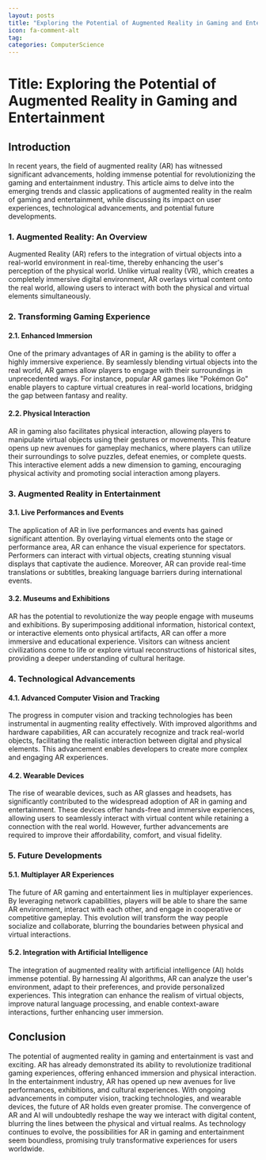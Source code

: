 ```yaml
---
layout: posts
title: "Exploring the Potential of Augmented Reality in Gaming and Entertainment"
icon: fa-comment-alt
tag:      
categories: ComputerScience
---
```



# Title: Exploring the Potential of Augmented Reality in Gaming and Entertainment

## Introduction

In recent years, the field of augmented reality (AR) has witnessed significant advancements, holding immense potential for revolutionizing the gaming and entertainment industry. This article aims to delve into the emerging trends and classic applications of augmented reality in the realm of gaming and entertainment, while discussing its impact on user experiences, technological advancements, and potential future developments.

### 1. Augmented Reality: An Overview

Augmented Reality (AR) refers to the integration of virtual objects into a real-world environment in real-time, thereby enhancing the user's perception of the physical world. Unlike virtual reality (VR), which creates a completely immersive digital environment, AR overlays virtual content onto the real world, allowing users to interact with both the physical and virtual elements simultaneously.

### 2. Transforming Gaming Experience

#### 2.1. Enhanced Immersion

One of the primary advantages of AR in gaming is the ability to offer a highly immersive experience. By seamlessly blending virtual objects into the real world, AR games allow players to engage with their surroundings in unprecedented ways. For instance, popular AR games like "Pokémon Go" enable players to capture virtual creatures in real-world locations, bridging the gap between fantasy and reality.

#### 2.2. Physical Interaction

AR in gaming also facilitates physical interaction, allowing players to manipulate virtual objects using their gestures or movements. This feature opens up new avenues for gameplay mechanics, where players can utilize their surroundings to solve puzzles, defeat enemies, or complete quests. This interactive element adds a new dimension to gaming, encouraging physical activity and promoting social interaction among players.

### 3. Augmented Reality in Entertainment

#### 3.1. Live Performances and Events

The application of AR in live performances and events has gained significant attention. By overlaying virtual elements onto the stage or performance area, AR can enhance the visual experience for spectators. Performers can interact with virtual objects, creating stunning visual displays that captivate the audience. Moreover, AR can provide real-time translations or subtitles, breaking language barriers during international events.

#### 3.2. Museums and Exhibitions

AR has the potential to revolutionize the way people engage with museums and exhibitions. By superimposing additional information, historical context, or interactive elements onto physical artifacts, AR can offer a more immersive and educational experience. Visitors can witness ancient civilizations come to life or explore virtual reconstructions of historical sites, providing a deeper understanding of cultural heritage.

### 4. Technological Advancements

#### 4.1. Advanced Computer Vision and Tracking

The progress in computer vision and tracking technologies has been instrumental in augmenting reality effectively. With improved algorithms and hardware capabilities, AR can accurately recognize and track real-world objects, facilitating the realistic interaction between digital and physical elements. This advancement enables developers to create more complex and engaging AR experiences.

#### 4.2. Wearable Devices

The rise of wearable devices, such as AR glasses and headsets, has significantly contributed to the widespread adoption of AR in gaming and entertainment. These devices offer hands-free and immersive experiences, allowing users to seamlessly interact with virtual content while retaining a connection with the real world. However, further advancements are required to improve their affordability, comfort, and visual fidelity.

### 5. Future Developments

#### 5.1. Multiplayer AR Experiences

The future of AR gaming and entertainment lies in multiplayer experiences. By leveraging network capabilities, players will be able to share the same AR environment, interact with each other, and engage in cooperative or competitive gameplay. This evolution will transform the way people socialize and collaborate, blurring the boundaries between physical and virtual interactions.

#### 5.2. Integration with Artificial Intelligence

The integration of augmented reality with artificial intelligence (AI) holds immense potential. By harnessing AI algorithms, AR can analyze the user's environment, adapt to their preferences, and provide personalized experiences. This integration can enhance the realism of virtual objects, improve natural language processing, and enable context-aware interactions, further enhancing user immersion.

## Conclusion

The potential of augmented reality in gaming and entertainment is vast and exciting. AR has already demonstrated its ability to revolutionize traditional gaming experiences, offering enhanced immersion and physical interaction. In the entertainment industry, AR has opened up new avenues for live performances, exhibitions, and cultural experiences. With ongoing advancements in computer vision, tracking technologies, and wearable devices, the future of AR holds even greater promise. The convergence of AR and AI will undoubtedly reshape the way we interact with digital content, blurring the lines between the physical and virtual realms. As technology continues to evolve, the possibilities for AR in gaming and entertainment seem boundless, promising truly transformative experiences for users worldwide.